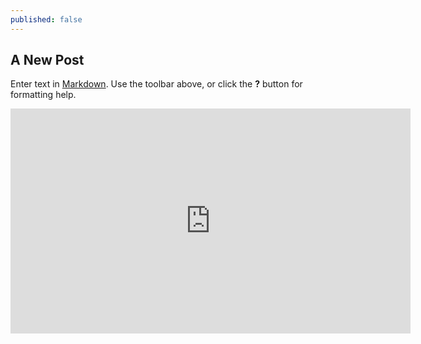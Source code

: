 ```yaml
---
published: false
---
```

## A New Post

Enter text in [Markdown](http://daringfireball.net/projects/markdown/). Use the toolbar above, or click the **?** button for formatting help.

<iframe width="640" height="360" src="https://www.youtube.com/embed/lbozu0DPcYI?rel=0&amp;controls=0&amp;showinfo=0" frameborder="0" allowfullscreen></iframe>

